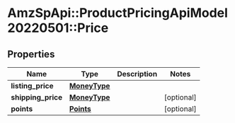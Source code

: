 # AmzSpApi::ProductPricingApiModel20220501::Price

## Properties
Name | Type | Description | Notes
------------ | ------------- | ------------- | -------------
**listing_price** | [**MoneyType**](MoneyType.md) |  | 
**shipping_price** | [**MoneyType**](MoneyType.md) |  | [optional] 
**points** | [**Points**](Points.md) |  | [optional] 

